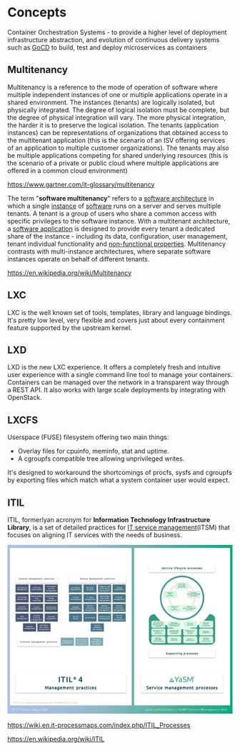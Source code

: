 # Concepts

Container Orchestration Systems - to provide a higher level of deployment infrastructure abstraction, and evolution of continuous delivery systems such as [GoCD](https://www.gocd.org/kubernetes/?gclid=EAIaIQobChMIwu-o1_3E2gIVjcVkCh3XUAkoEAAYASAAEgJPQ_D_BwE) to build, test and deploy microservices as containers

## Multitenancy

Multitenancy is a reference to the mode of operation of software where multiple independent instances of one or multiple applications operate in a shared environment. The instances (tenants) are logically isolated, but physically integrated. The degree of logical isolation must be complete, but the degree of physical integration will vary. The more physical integration, the harder it is to preserve the logical isolation. The tenants (application instances) can be representations of organizations that obtained access to the multitenant application (this is the scenario of an ISV offering services of an application to multiple customer organizations). The tenants may also be multiple applications competing for shared underlying resources (this is the scenario of a private or public cloud where multiple applications are offered in a common cloud environment)

https://www.gartner.com/it-glossary/multitenancy

The term "**software multitenancy**" refers to a [software architecture](https://en.wikipedia.org/wiki/Software_architecture) in which a single [instance](https://en.wikipedia.org/wiki/Instance_(computer_science)) of [software](https://en.wikipedia.org/wiki/Computer_software) runs on a server and serves multiple tenants. A tenant is a group of users who share a common access with specific privileges to the software instance. With a multitenant architecture, a [software application](https://en.wikipedia.org/wiki/Application_software) is designed to provide every tenant a dedicated share of the instance - including its data, configuration, user management, tenant individual functionality and [non-functional properties](https://en.wikipedia.org/wiki/Non-functional_requirement). Multitenancy contrasts with multi-instance architectures, where separate software instances operate on behalf of different tenants.

https://en.wikipedia.org/wiki/Multitenancy

## LXC

LXC is the well known set of tools, templates, library and language bindings. It's pretty low level, very flexible and covers just about every containment feature supported by the upstream kernel.

## LXD

LXD is the new LXC experience. It offers a completely fresh and intuitive user experience with a single command line tool to manage your containers. Containers can be managed over the network in a transparent way through a REST API. It also works with large scale deployments by integrating with OpenStack.

## LXCFS

Userspace (FUSE) filesystem offering two main things:

- Overlay files for cpuinfo, meminfo, stat and uptime.
- A cgroupfs compatible tree allowing unprivileged writes.

It's designed to workaround the shortcomings of procfs, sysfs and cgroupfs by exporting files which match what a system container user would expect.

## ITIL

ITIL, formerlyan acronym for **Information Technology Infrastructure Library**, is a set of detailed practices for [IT service management](https://en.wikipedia.org/wiki/IT_service_management)(ITSM) that focuses on aligning IT services with the needs of business.

![image](../../media/DevOps-DevOps-Concepts-image1.jpg)

https://wiki.en.it-processmaps.com/index.php/ITIL_Processes

https://en.wikipedia.org/wiki/ITIL
